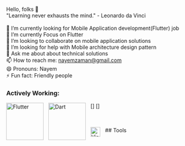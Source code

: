 Hello, folks 👋
 <br> "Learning never exhausts the mind." - Leonardo da Vinci </br>
<br> 🔭 I’m currently looking for Mobile Application development(Flutter) job
<br> 🌱 I’m currently Focus on Flutter
<br> 👯 I’m looking to collaborate on mobile application solutions
<br> 🤔 I’m looking for help with Mobile architecture design pattern
<br> 💬 Ask me about about technical solutions
<br> 📫 How to reach me: nayemzaman@gmail.com
<br> 😄 Pronouns: Nayem
<br> ⚡ Fun fact: Friendly people

 ### Actively Working:
[<img align="left" alt="Flutter" width="100px" src="https://upload.wikimedia.org/wikipedia/commons/1/17/Google-flutter-logo.png" style="padding-right:10px;" />]
[<img align="left" alt="Dart" width="100px" src="https://user-images.githubusercontent.com/12158468/166197868-1067b071-0147-4567-9e1e-d9543c924a60.png" style="padding-right:10px;" />]


<br />
<br />
## Tools
<img align="left" alt="Visual Studio Code" width="26px" src="https://cdn.jsdelivr.net/gh/devicons/devicon/icons/vscode/vscode-original.svg" style="padding-right:10px;" />
